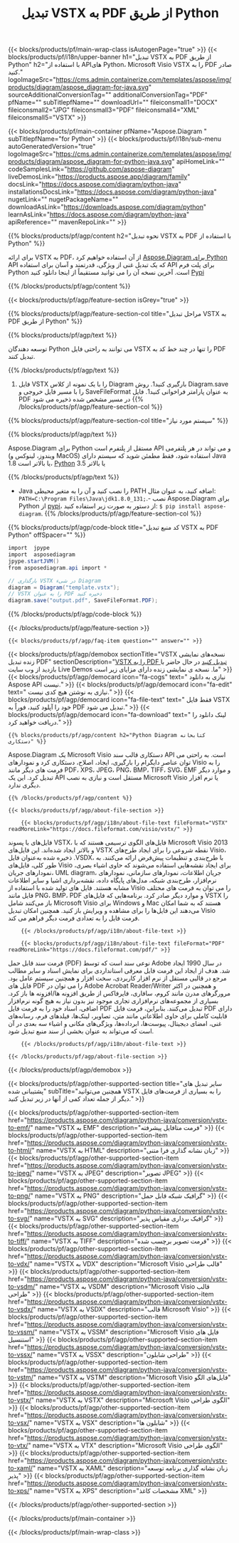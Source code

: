 ﻿---
title: تبدیل VSTX به PDF از طریق Python 
weight: 1960
url: /fa/python-java/conversion/vstx-to-pdf/ 
description: نمونه کد تبدیل Python برای قالب VSTX به فایل PDF. از این کد مثال برای تبدیل VSTX به PDF در هر برنامه مبتنی بر Python استفاده کنید.
---
{{< blocks/products/pf/main-wrap-class isAutogenPage="true" >}}
{{< blocks/products/pf/i18n/upper-banner h1="تبدیل VSTX به PDF از طریق Python" h2="با استفاده از APIهای Python، Microsoft Visio VSTX را به PDF صادر کنید." logoImageSrc="https://cms.admin.containerize.com/templates/aspose/img/products/diagram/aspose_diagram-for-java.svg" sourceAdditionalConversionTag="" additionalConversionTag="PDF" pfName="" subTitlepfName="" downloadUrl="" fileiconsmall1="DOCX" fileiconsmall2="JPG" fileiconsmall3="PDF" fileiconsmall4="XML" fileiconsmall5="VSTX" >}}

{{< blocks/products/pf/main-container pfName="Aspose.Diagram " subTitlepfName="for Python" >}}
{{< blocks/products/pf/i18n/sub-menu autoGeneratedVersion="true" logoImageSrc="https://cms.admin.containerize.com/templates/aspose/img/products/diagram/aspose_diagram-for-python-java.svg" apiHomeLink="" codeSamplesLink="https://github.com/aspose-diagram" liveDemosLink="https://products.aspose.app/diagram/family" docsLink="https://docs.aspose.com/diagram/python-java" installationsDocsLink="https://docs.aspose.com/diagram/python-java" nugetLink="" nugetPackageName="" downloadAsLink="https://downloads.aspose.com/diagram/python" learnAsLink="https://docs.aspose.com/diagram/python-java" apiReference="" mavenRepoLink="" >}}

{{% blocks/products/pf/agp/content h2="نحوه تبدیل VSTX به PDF با استفاده از Python" %}}

 برای ارائه VSTX به PDF، از آن استفاده خواهیم کرد
 [Aspose.Diagram برای Python](https://products.aspose.com/diagram/python-java/) 
 API که یک تبدیل غنی از ویژگی، قدرتمند و آسان برای استفاده API برای پلت فرم Python است. آخرین نسخه آن را می توانید مستقیماً از اینجا دانلود کنید
 [Pypi](https://pypi.org/project/aspose-diagram/) 

{{% /blocks/products/pf/agp/content %}}

{{< blocks/products/pf/agp/feature-section isGrey="true" >}}

{{% blocks/products/pf/agp/feature-section-col title="مراحل تبدیل VSTX به PDF از طریق Python" %}}

{{% blocks/products/pf/agp/text %}}

 توسعه دهندگان Python می توانند به راحتی فایل VSTX را تنها در چند خط کد به PDF تبدیل کنند.

{{% /blocks/products/pf/agp/text %}}

1. فایل VSTX را با یک نمونه از کلاس Diagram بارگیری کنید1. روش Diagram.save را با مسیر فایل خروجی و SaveFileFormat به عنوان پارامتر فراخوانی کنید1. فایل PDF در مسیر مشخص شده ذخیره می شود
{{% /blocks/products/pf/agp/feature-section-col %}}

{{% blocks/products/pf/agp/feature-section-col title="سیستم مورد نیاز" %}}

{{% blocks/products/pf/agp/text %}}

 Aspose.Diagram برای Python مستقل از پلتفرم است API و می تواند در هر پلتفرمی (ویندوز، لینوکس و MacOS) استفاده شود، فقط مطمئن شوید که سیستم دارای Java 1.8 یا بالاتر است، [Python](https://www.python.org/downloads/) 3.5 یا بالاتر 
 
{{% /blocks/products/pf/agp/text %}}

- Java را نصب کنید و آن را به متغیر محیطی PATH اضافه کنید، به عنوان مثال: <code>PATH=C:\Program Files\Java\jdk1.8.0_131;</code>.- نصب Aspose.Diagram برای Python از <a href="https://pypi.org/project/aspose-diagram/">pypi</a>، از دستور به صورت زیر استفاده کنید: <code>$ pip install aspose-diagram</code>.
{{% /blocks/products/pf/agp/feature-section-col %}}

{{% blocks/products/pf/agp/code-block title="کد منبع تبدیل VSTX به PDF Python" offSpacer="" %}}

```cs
import  jpype     
import  asposediagram     
jpype.startJVM() 
from asposediagram.api import *

// بارگذاری VSTX در شیء Diagram 
diagram = Diagram("template.vstx");
// VSTX را به عنوان PDF ذخیره کنید 
diagram.save("output.pdf", SaveFileFormat.PDF);   


```

{{% /blocks/products/pf/agp/code-block %}}

{{< /blocks/products/pf/agp/feature-section >}}

    {{< blocks/products/pf/agp/faq-item question="" answer="" >}}
 

<!-- aboutfile Starts -->

{{< blocks/products/pf/agp/demobox sectionTitle="VSTX نسخه‌های نمایشی زنده تبدیل PDF" sectionDescription="[VSTX را به PDF تبدیل کنید](https://products.aspose.app/diagram/conversion/vstx-to-pdf) در حال حاضر با بازدید از وب سایت Live Demos ما. نسخه ی نمایشی زنده دارای مزایای زیر است" >}}
        {{< blocks/products/pf/agp/democard icon="fa-cogs" text=" نیازی به دانلود Aspose API نیست." >}}
        {{< blocks/products/pf/agp/democard icon="fa-edit" text=" نیازی به نوشتن هیچ کدی نیست." >}}
        {{< blocks/products/pf/agp/democard icon="fa-file-text" text=" فقط فایل VSTX خود را آپلود کنید، فوراً به PDF تبدیل می شود." >}}
        {{< blocks/products/pf/agp/democard icon="fa-download" text=" لینک دانلود را دریافت خواهید کرد." >}}

    {{% blocks/products/pf/agp/content h2="Python Diagram کتابخانه دستکاری" %}}

 Aspose.Diagram یک Microsoft Visio دستکاری قالب سند API است. به راحتی می توان عناصر دایگرام را بارگیری، ایجاد، اصلاح، دستکاری کرد و نمودارهای Visio را به فرمت های دیگر مانند PDF، XPS، JPEG، PNG، BMP، TIFF، SVG، EMF و موارد دیگر تبدیل کرد. این یک API مستقل است و نیازی به نصب Microsoft Visio یا نرم افزار دیگری ندارد.  



    {{% /blocks/products/pf/agp/content %}}

    {{< blocks/products/pf/agp/about-file-section >}}

        {{< blocks/products/pf/agp/i18n/about-file-text fileFormat="VSTX" readMoreLink="https://docs.fileformat.com/visio/vstx/" >}}

فایل‌های با پسوند VSTX، فایل‌های الگوی ترسیمی هستند که با Microsoft Visio 2013 و بالاتر ایجاد شده‌اند. این فایل‌های VSTX نقطه شروعی را برای ایجاد طرح‌های Visio، ذخیره شده به‌عنوان فایل .VSDX، با طرح‌بندی و تنظیمات پیش‌فرض ارائه می‌کنند. به طور کلی، فایل‌های Visio برای ایجاد نقشه‌هایی استفاده می‌شوند که حاوی اشیاء بصری، نمودارهای جریان، UML diagram، جریان اطلاعات، نمودارهای سازمانی، نمودارهای نرم‌افزار، طرح‌بندی شبکه، مدل‌های پایگاه داده، نقشه‌برداری اشیا و سایر اطلاعات مشابه هستند. فایل های تولید شده با استفاده از Visio را می توان به فرمت های مختلف فایل مانند PNG، BMP، PDF و موارد دیگر صادر کرد. برنامه‌هایی که فایل‌های VSTX را باز می‌کنند شامل Microsoft Visio برای Windows و Mac هستند که به شما امکان می‌دهند این فایل‌ها را برای مشاهده و ویرایش باز کنید. همچنین امکان تبدیل Visio فرمت فایل را به تعدادی فرمت دیگر فراهم می کند. 


        {{< /blocks/products/pf/agp/i18n/about-file-text >}}

        {{< blocks/products/pf/agp/i18n/about-file-text fileFormat="PDF" readMoreLink="https://docs.fileformat.com/pdf/" >}}

فرمت سند قابل حمل (PDF) نوعی سند است که توسط Adobe در سال 1990 ایجاد شد. هدف از ایجاد این فرمت فایل معرفی استانداردی برای نمایش اسناد و سایر مطالب مرجع در قالبی مستقل از نرم افزار کاربردی، سخت افزار و همچنین سیستم عامل بود. فایل های PDF را می توان در Adobe Acrobat Reader/Writer و همچنین در اکثر مرورگرهای مدرن مانند کروم، سافاری، فایرفاکس از طریق افزونه ها/افزونه ها باز کرد. بسیاری از مجموعه‌های نرم‌افزاری تجاری موجود نیز بدون نیاز به هیچ گونه نرم‌افزار اضافی، اسناد خود را به فرمت فایل PDF تبدیل می‌کنند. بنابراین، فرمت فایل PDF دارای قابلیت کاملی برای حاوی اطلاعاتی مانند متن، تصاویر، لینک‌ها، فیلدهای فرم، رسانه‌های غنی، امضای دیجیتال، پیوست‌ها، ابرداده‌ها، ویژگی‌های مکانی و اشیاء سه بعدی در آن است که می‌تواند به عنوان بخشی از سند منبع تبدیل شود.


        {{< /blocks/products/pf/agp/i18n/about-file-text >}}

    {{< /blocks/products/pf/agp/about-file-section >}}

{{< /blocks/products/pf/agp/demobox >}}

<!-- aboutfile Ends -->

{{< blocks/products/pf/agp/other-supported-section title="سایر تبدیل های پشتیبانی شده" subTitle="همچنین می‌توانید VSTX را به بسیاری از فرمت‌های فایل دیگر از جمله تعداد کمی از آنها در زیر تبدیل کنید." >}}

{{< blocks/products/pf/agp/other-supported-section-item href="https://products.aspose.com/diagram/python-java/conversion/vstx-to-emf/" name="VSTX به EMF" description="فرمت متافایل پیشرفته" >}}
{{< blocks/products/pf/agp/other-supported-section-item href="https://products.aspose.com/diagram/python-java/conversion/vstx-to-html/" name="VSTX به HTML" description="زبان نشانه گذاری فرا متنی" >}}
{{< blocks/products/pf/agp/other-supported-section-item href="https://products.aspose.com/diagram/python-java/conversion/vstx-to-jpeg/" name="VSTX به JPEG" description="تصویر JPEG" >}}
{{< blocks/products/pf/agp/other-supported-section-item href="https://products.aspose.com/diagram/python-java/conversion/vstx-to-png/" name="VSTX به PNG" description="گرافیک شبکه قابل حمل" >}}
{{< blocks/products/pf/agp/other-supported-section-item href="https://products.aspose.com/diagram/python-java/conversion/vstx-to-svg/" name="VSTX به SVG" description="گرافیک برداری مقیاس پذیر" >}}
{{< blocks/products/pf/agp/other-supported-section-item href="https://products.aspose.com/diagram/python-java/conversion/vstx-to-tiff/" name="VSTX به TIFF" description="فرمت تصویر برچسب شده" >}}
{{< blocks/products/pf/agp/other-supported-section-item href="https://products.aspose.com/diagram/python-java/conversion/vstx-to-vdx/" name="VSTX به VDX" description="Microsoft Visio قالب طراحی" >}}
{{< blocks/products/pf/agp/other-supported-section-item href="https://products.aspose.com/diagram/python-java/conversion/vstx-to-vsdm/" name="VSTX به VSDM" description="Microsoft Visio قالب طراحی" >}}
{{< blocks/products/pf/agp/other-supported-section-item href="https://products.aspose.com/diagram/python-java/conversion/vstx-to-vsdx/" name="VSTX به VSDX" description="قالب Microsoft Visio" >}}
{{< blocks/products/pf/agp/other-supported-section-item href="https://products.aspose.com/diagram/python-java/conversion/vstx-to-vssm/" name="VSTX به VSSM" description="Microsoft Visio فایل های استنسیل" >}}
{{< blocks/products/pf/agp/other-supported-section-item href="https://products.aspose.com/diagram/python-java/conversion/vstx-to-vssx/" name="VSTX به VSSX" description="طراحی شابلون" >}}
{{< blocks/products/pf/agp/other-supported-section-item href="https://products.aspose.com/diagram/python-java/conversion/vstx-to-vstm/" name="VSTX به VSTM" description="Microsoft Visio فایل‌های الگو" >}}
{{< blocks/products/pf/agp/other-supported-section-item href="https://products.aspose.com/diagram/python-java/conversion/vstx-to-vstx/" name="VSTX به VSTX" description="Microsoft Visio الگوی طراحی" >}}
{{< blocks/products/pf/agp/other-supported-section-item href="https://products.aspose.com/diagram/python-java/conversion/vstx-to-vsx/" name="VSTX به VSX" description="شابلون ها" >}}
{{< blocks/products/pf/agp/other-supported-section-item href="https://products.aspose.com/diagram/python-java/conversion/vstx-to-vtx/" name="VSTX به VTX" description="Microsoft Visio الگوی طراحی" >}}
{{< blocks/products/pf/agp/other-supported-section-item href="https://products.aspose.com/diagram/python-java/conversion/vstx-to-xaml/" name="VSTX به XAML" description="زبان نشانه گذاری برنامه توسعه پذیر" >}}
{{< blocks/products/pf/agp/other-supported-section-item href="https://products.aspose.com/diagram/python-java/conversion/vstx-to-xps/" name="VSTX به XPS" description="مشخصات کاغذ XML" >}}

{{< /blocks/products/pf/agp/other-supported-section >}}

{{< /blocks/products/pf/main-container >}}
    
{{< /blocks/products/pf/main-wrap-class >}}